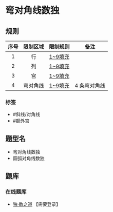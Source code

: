 # 弯对角线数独
<!-- START doctoc generated TOC please keep comment here to allow auto update -->
<!-- DON'T EDIT THIS SECTION, INSTEAD RE-RUN doctoc TO UPDATE -->

<!-- END doctoc generated TOC please keep comment here to allow auto update -->

## 规则

| 序号  | 限制区域 | 限制规则    | 备注      |
|:---:|:----:|:--------|---------|
|  1  |  行   | [1~9填充] |         |
|  2  |  列   | [1~9填充] |         |
|  3  |  宫   | [1~9填充] |         |
|  4  | 弯对角线 | [1~9填充] | 4 条弯对角线 |

### 标签

- #斜线/对角线
- #额外宫

## 题型名

- 弯对角线数独
- 圆弧对角线数独

## 题库

### 在线题库

- [独·数之道](http://www.sudokufans.org.cn/lx/game.index.php?type=x4) 【需要登录】

[1~9填充]: ../../../../../rules/rules.md#1to9填充
